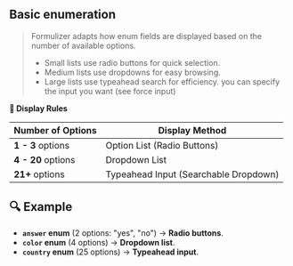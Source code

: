 ## Basic enumeration

>Formulizer adapts how enum fields are displayed based on the number of available options.
>- Small lists use radio buttons for quick selection.
>- Medium lists use dropdowns for easy browsing.
>- Large lists use typeahead search for efficiency.
> you can specify the input you want (see force input)

__🎨 Display Rules__

| Number of Options | Display Method |
|------------------|---------------|
| **1 - 3** options | Option List (Radio Buttons) |
| **4 - 20** options | Dropdown List |
| **21+** options | Typeahead Input (Searchable Dropdown) |

## 🔍 Example
- **`answer` enum** (2 options: "yes", "no") → **Radio buttons**.
- **`color` enum** (4 options) → **Dropdown list**.
- **`country` enum** (25 options) → **Typeahead input**.

